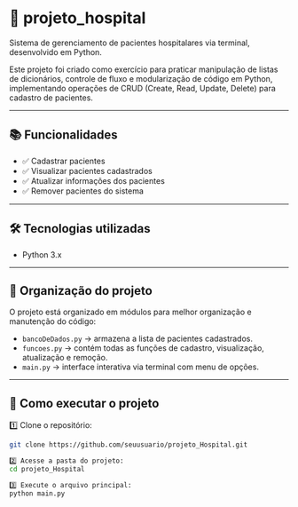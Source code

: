 # 🏥 projeto_hospital

Sistema de gerenciamento de pacientes hospitalares via terminal, desenvolvido em Python.

Este projeto foi criado como exercício para praticar manipulação de listas de dicionários, controle de fluxo e modularização de código em Python, implementando operações de CRUD (Create, Read, Update, Delete) para cadastro de pacientes.

---

## 📚 Funcionalidades

- ✅ Cadastrar pacientes
- ✅ Visualizar pacientes cadastrados
- ✅ Atualizar informações dos pacientes
- ✅ Remover pacientes do sistema

---

## 🛠️ Tecnologias utilizadas

- Python 3.x

---

## 📂 Organização do projeto

O projeto está organizado em módulos para melhor organização e manutenção do código:

- `bancoDeDados.py` → armazena a lista de pacientes cadastrados.
- `funcoes.py` → contém todas as funções de cadastro, visualização, atualização e remoção.
- `main.py` → interface interativa via terminal com menu de opções.

---

## 🚀 Como executar o projeto

1️⃣ Clone o repositório:
```bash
git clone https://github.com/seuusuario/projeto_Hospital.git

2️⃣ Acesse a pasta do projeto:
cd projeto_Hospital

3️⃣ Execute o arquivo principal:
python main.py